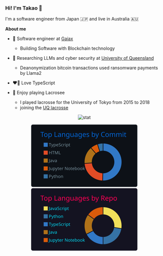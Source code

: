 ### Hi! I'm Takao 👋

I'm a software engineer from Japan 🇯🇵 and live in Australia 🇦🇺

**About me**

-   🔭 Software engineer at [Gaiax](https://www.gaiax.co.jp/)

    -   Building Software with Blockchain technology

-   📓 Researching LLMs and cyber security at [University of Queensland](https://eecs.uq.edu.au/cyber-security)

    -   Deanonymization bitcoin transactions used ransomware payments by Llama2

-   ❤️‍🔥 Love TypeScript
-   🥍 Enjoy playing Lacrosee
    - I played lacrosse for the University of Tokyo from 2015 to 2018
    - joining the [UQ lacrosse](https://uqsport.com.au/sports-activities/lacrosse/)

<p align="center">
    <!-- <img alt="stat" height="200px" src="https://raw.githubusercontent.com/takaomizuno0032/takaomizuno0032/main/profile-summary-card-output/github_dark/0-profile-details.svg" /> -->
    <img alt="stat" height="200px" src="https://github-stats-8cvk.vercel.app/api?username=takaomizuno0032&theme=algolia" />
</p>

<p align="center">
    <img alt="top lang" height="200px" src="https://raw.githubusercontent.com/takaomizuno0032/takaomizuno0032/main/profile-summary-card-output/github_dark/2-most-commit-language.svg"/>
    <img alt="top lang" height="200px" src="https://raw.githubusercontent.com/takaomizuno0032/takaomizuno0032/main/profile-summary-card-output/2077/1-repos-per-language.svg"/>
</p>
